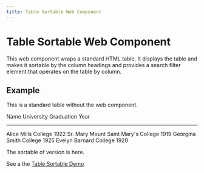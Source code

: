 ```yaml
---
title: Table Sortable Web Component
---
```


# Table Sortable Web Component

This web component wraps a standard HTML table. It displays the table and makes it sortable by the column headings
and provides a search filter element that operates on the table by column.

## Example

This is a standard table without the web component.

Name       University                    Graduation Year
---------- ----------------------------- -----------------
Alice      Mills College                 1922
Sr. Mary   Mount Saint Mary\'s College   1919
Georgina   Smith College                 1925
Evelyn     Barnard College               1920


<div id="demo">
The sortable of version is here.
</div>

<script type="module" src="table-sortable.js"></script>

<script>
    const demo = document.getElementById('demo');
    const clonedTable = document.querySelector('table').cloneNode(true);
    const sortableTable = document.createElement('table-sortable');
    sortableTable.appendChild(clonedTable);
    demo.appendChild(sortableTable);
</script>

See a the [Table Sortable Demo](demo_table-sortable.html)
